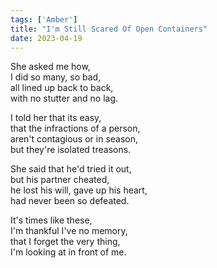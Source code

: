 ```yaml
---
tags: ['Amber']
title: "I'm Still Scared Of Open Containers"
date: 2023-04-19
---
```


She asked me how,  
I did so many, so bad,  
all lined up back to back,  
with no stutter and no lag.

I told her that its easy,  
that the infractions of a person,  
aren't contagious or in season,  
but they're isolated treasons.

She said that he'd tried it out,  
but his partner cheated,  
he lost his will, gave up his heart,  
had never been so defeated.

It's times like these,  
I'm thankful I've no memory,  
that I forget the very thing,  
I'm looking at in front of me.

